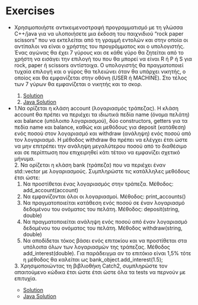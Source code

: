 <html>
<body>
<h1>Exercises</h1>
<ul>
<li>Χρησιμοποιήστε αντικειμενοστραφή προγραμματισμό με τη γλώσσα C++/java για να υλοποιήσετε μια έκδοση του παιχνιδιού “rock paper scissors” που να εκτελείται από τη γραμμή εντολών και στην οποία οι αντίπαλοι να είναι ο χρήστης του προγράμματος και ο υπολογιστής.  Ένας αγώνας θα έχει 7 γύρους και σε κάθε γύρο θα ζητείται από το χρήστη να εισάγει την επιλογή του που θα μπορεί να είναι R ή P ή S για rock, paper ή scissors αντίστοιχα. O υπολογιστής θα πραγματοποιεί τυχαία επιλογή και ο γύρος θα τελειώνει όταν θα υπάρχει νικητής, ο οποίος και θα εμφανίζεται στην οθόνη (USER ή MACHINE). Στο τέλος των 7 γύρων θα εμφανίζεται ο νικητής και το σκορ.</li>
<ol>
<li><a href="">Solution</a></li>
<li><a href="">Java Solution</a></li>
</ol>
  <li>1.Να ορίζεται η κλάση account (λογαριασμός τράπεζας). Η κλάση account θα πρέπει να περιέχει τα ιδιωτικά
πεδία name (όνομα πελάτη) και balance (υπόλοιπο λογαριασμού), δύο constructors, getters για τα πεδία
name και balance, καθώς και μεθόδους για deposit (κατάθεση) ενός ποσού στον λογαριασμό και withdraw
(ανάληψη) ενός ποσού από τον λογαριασμό. Η μέθοδος withdraw θα πρέπει να ελέγχει έτσι ώστε να μην
επιτρέπει την ανάληψη μεγαλύτερου ποσού από το διαθέσιμο και σε περίπτωση που επιχειρηθεί κάτι τέτοιο
να εμφανίζει σχετικό μήνυμα.<br>
2. Να ορίζεται η κλάση bank (τράπεζα) που να περιέχει έναν std::vector με λογαριασμούς. Συμπληρώστε τις
κατάλληλες μεθόδους έτσι ώστε:<ol>
<li>Να προστίθεται ένας λογαριασμός στην τράπεζα. Μέθοδος: add_account(account)</li>
<li>Να εμφανίζονται όλοι οι λογαριασμοί. Μέθοδος: print_accounts()</li>
<li>Να πραγματοποιείται κατάθεση ενός ποσού σε έναν λογαριασμό δεδομένου του ονόματος του
πελάτη. Μέθοδος: deposit(string, double)</li>
<li>Να πραγματοποιείται ανάληψη ενός ποσού από έναν λογαριασμό δεδομένου του ονόματος του
  πελάτη. Μέθοδος withdraw(string, double)</li>
<li>Να αποδίδεται τόκος βάσει ενός επιτοκίου και να προστίθεται στα υπόλοιπα όλων των λογαριασμών
της τράπεζας. Μέθοδος add_interest(double). Για παράδειγμα αν το επιτόκιο είναι 1,5% τότε η
μέθοδος θα καλείται ως bank_object.add_interest(1.5);</li>
    </ol>
    3. Χρησιμοποιώντας τη βιβλιοθήκη Catch2, συμπληρώστε τον απαιτούμενο κώδικα έτσι ώστε έτσι ώστε όλα τα
tests να περνούν με επιτυχία.</li>
  <ul>
    <li><a href="">Solution</a></li>
    <li><a href="https://github.com/vasnastos/Object_Oriented_Programming-CPP-Java-/tree/main/EXERCISES/Bank_demo">Java Solution</a></li>
    </ul>
</ul>
</body>
</html>
